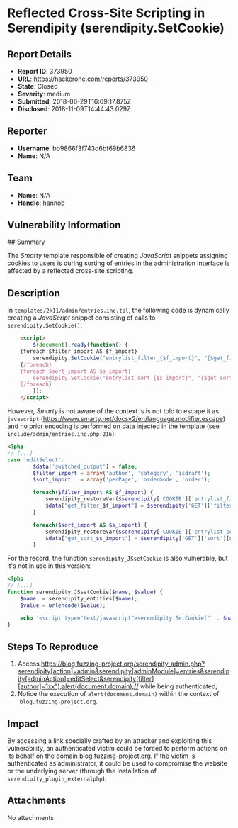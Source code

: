# Reflected Cross-Site Scripting in Serendipity (serendipity.SetCookie)

## Report Details
- **Report ID**: 373950
- **URL**: https://hackerone.com/reports/373950
- **State**: Closed
- **Severity**: medium
- **Submitted**: 2018-06-29T16:09:17.875Z
- **Disclosed**: 2018-11-09T14:44:43.029Z

## Reporter
- **Username**: bb9866f3f743d6bf69b6836
- **Name**: N/A

## Team
- **Name**: N/A
- **Handle**: hannob

## Vulnerability Information
## Summary

The *Smarty* template responsible of creating *JavaScript* snippets assigning cookies to users is during sorting of entries in the administration interface is affected by a reflected cross-site scripting.

## Description

In `templates/2k11/admin/entries.inc.tpl`, the following code is dynamically creating a *JavaScript* snippet consisting of calls to `serendipity.SetCookie()`:

```html
    <script>
        $(document).ready(function() {
    {foreach $filter_import AS $f_import}
        serendipity.SetCookie("entrylist_filter_{$f_import}", "{$get_filter_{$f_import}}" )
    {/foreach}
    {foreach $sort_import AS $s_import}
        serendipity.SetCookie("entrylist_sort_{$s_import}", "{$get_sort_{$s_import}}" )
    {/foreach}
        });
    </script>
```

However, *Smarty* is not aware of the context is is not told to escape it as `javascript` (https://www.smarty.net/docsv2/en/language.modifier.escape) and no prior encoding is performed on data injected in the template (see `include/admin/entries.inc.php:216`):

```php
<?php
// [...]
case 'editSelect':
        $data['switched_output'] = false;
        $filter_import = array('author', 'category', 'isdraft');
        $sort_import   = array('perPage', 'ordermode', 'order');

        foreach($filter_import AS $f_import) {
            serendipity_restoreVar($serendipity['COOKIE']['entrylist_filter_' . $f_import], $serendipity['GET']['filter'][$f_import]);
            $data["get_filter_$f_import"] = $serendipity['GET']['filter'][$f_import];
        }

        foreach($sort_import AS $s_import) {
            serendipity_restoreVar($serendipity['COOKIE']['entrylist_sort_' . $s_import], $serendipity['GET']['sort'][$s_import]);
            $data["get_sort_$s_import"] = $serendipity['GET']['sort'][$s_import];
        }
```

For the record, the function `serendipity_JSsetCookie` is also vulnerable, but it's not in use in this version:
```php
<?php
// [...]
function serendipity_JSsetCookie($name, $value) {
    $name  = serendipity_entities($name);
    $value = urlencode($value);

    echo '<script type="text/javascript">serendipity.SetCookie("' . $name . '", unescape("' . $value . '"))</script>' . "\n";
}
```

## Steps To Reproduce

  1. Access https://blog.fuzzing-project.org/serendipity_admin.php?serendipity[action]=admin&serendipity[adminModule]=entries&serendipity[adminAction]=editSelect&serendipity[filter][author]=1xx");alert(document.domain);// while being authenticated;
  1. Notice the execution of `alert(document.domain)` within the context of  `blog.fuzzing-project.org`.

## Impact

By accessing a link specially crafted by an attacker and exploiting this vulnerability, an authenticated victim could be forced to perform actions on its behalf on the domain blog.fuzzing-project.org. If the victim is authenticated as administrator, it could be used to compromise the website or the underlying server (through the installation of `serendipity_plugin_externalphp`).

## Attachments
No attachments

